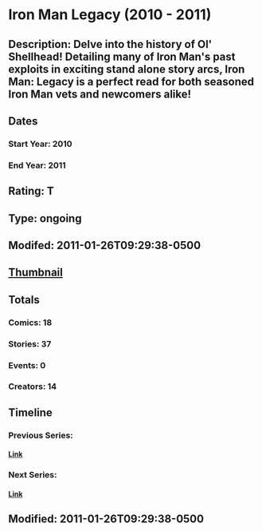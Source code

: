 # Iron Man Legacy (2010 - 2011)
## Description: Delve into the history of Ol' Shellhead! Detailing many of Iron Man's past exploits in exciting stand alone story arcs, Iron Man: Legacy is a perfect read for both seasoned Iron Man vets and newcomers alike!
## Dates
### Start Year: 2010
### End Year: 2011
## Rating: T
## Type: ongoing
## Modifed: 2011-01-26T09:29:38-0500
## [Thumbnail](http://i.annihil.us/u/prod/marvel/i/mg/f/80/4d1a2d9fafe48.jpg)
## Totals
### Comics: 18
### Stories: 37
### Events: 0
### Creators: 14
## Timeline
### Previous Series: 
#### [Link]()
### Next Series: 
#### [Link]()
## Modified: 2011-01-26T09:29:38-0500